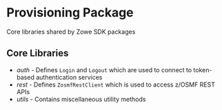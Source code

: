 # Provisioning Package

Core libraries shared by Zowe SDK packages

## Core Libraries

* *auth* - Defines `Login` and `Logout` which are used to connect to token-based authentication services
* *rest* - Defines `ZosmfRestClient` which is used to access z/OSMF REST APIs
* *utils* - Contains miscellaneous utility methods
